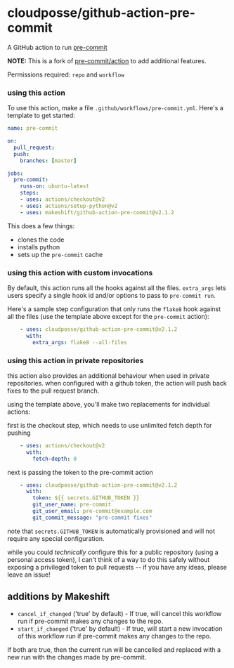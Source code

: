 cloudposse/github-action-pre-commit
=================

A GitHub action to run [pre-commit](https://pre-commit.com)

__NOTE:__ This is a fork of [pre-commit/action](https://github.com/pre-commit/action) to add additional features.

Permissions required: `repo` and `workflow`

### using this action

To use this action, make a file `.github/workflows/pre-commit.yml`.  Here's a
template to get started:

```yaml
name: pre-commit

on:
  pull_request:
  push:
    branches: [master]

jobs:
  pre-commit:
    runs-on: ubuntu-latest
    steps:
    - uses: actions/checkout@v2
    - uses: actions/setup-python@v2
    - uses: makeshift/github-action-pre-commit@v2.1.2
```

This does a few things:

- clones the code
- installs python
- sets up the `pre-commit` cache

### using this action with custom invocations

By default, this action runs all the hooks against all the files.  `extra_args`
lets users specify a single hook id and/or options to pass to `pre-commit run`.

Here's a sample step configuration that only runs the `flake8` hook against all
the files (use the template above except for the `pre-commit` action):

```yaml
    - uses: cloudposse/github-action-pre-commit@v2.1.2
      with:
        extra_args: flake8 --all-files
```

### using this action in private repositories

this action also provides an additional behaviour when used in private
repositories.  when configured with a github token, the action will push back
fixes to the pull request branch.

using the template above, you'll make two replacements for individual actions:

first is the checkout step, which needs to use unlimited fetch depth for
pushing

```yaml
    - uses: actions/checkout@v2
      with:
        fetch-depth: 0
```

next is passing the token to the pre-commit action

```yaml
    - uses: cloudposse/github-action-pre-commit@v2.1.2
      with:
        token: ${{ secrets.GITHUB_TOKEN }}
        git_user_name: pre-commit
        git_user_email: pre-commit@example.com
        git_commit_message: "pre-commit fixes"
```

note that `secrets.GITHUB_TOKEN` is automatically provisioned and will not
require any special configuration.

while you could _technically_ configure this for a public repository (using a
personal access token), I can't think of a way to do this safely without
exposing a privileged token to pull requests -- if you have any ideas, please
leave an issue!

## additions by Makeshift

- `cancel_if_changed` ('true' by default) - If true, will cancel this workflow run if pre-commit makes any changes to the repo.
- `start_if_changed` ('true' by default) - If true, will start a new invocation of this workflow run if pre-commit makes any changes to the repo.

If both are true, then the current run will be cancelled and replaced with a new run with the changes made by pre-commit.
